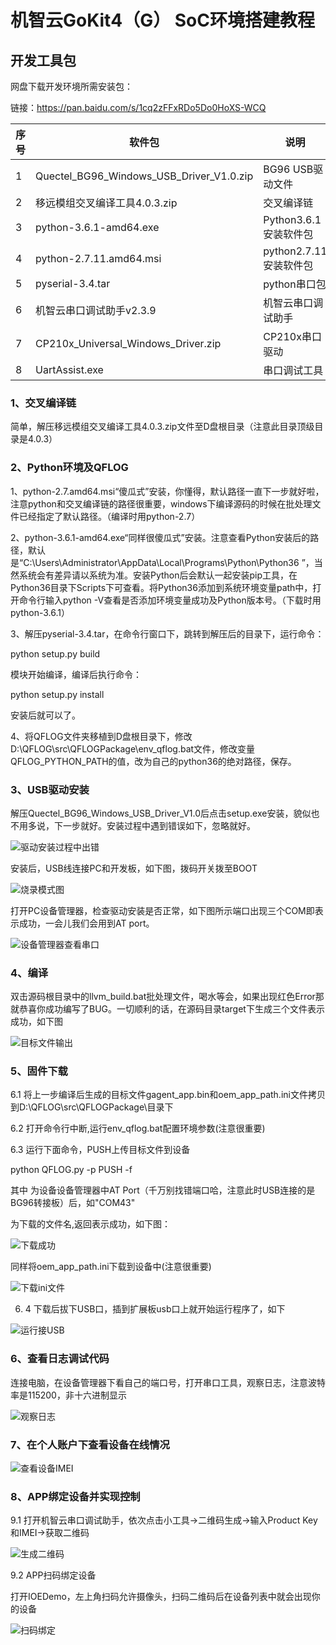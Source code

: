 # 			机智云GoKit4（G） SoC环境搭建教程

## 开发工具包

网盘下载开发环境所需安装包：

链接：https://pan.baidu.com/s/1cq2zFFxRDo5Do0HoXS-WCQ

| 序号 | 软件包                                   | 说明                   |
| ---- | ---------------------------------------- | ---------------------- |
| 1    | Quectel_BG96_Windows_USB_Driver_V1.0.zip | BG96 USB驱动文件       |
| 2    | 移远模组交叉编译工具4.0.3.zip            | 交叉编译链             |
| 3    | python-3.6.1-amd64.exe                   | Python3.6.1安装软件包  |
| 4    | python-2.7.11.amd64.msi                  | python2.7.11安装软件包 |
| 5    | pyserial-3.4.tar                         | python串口包           |
| 6    | 机智云串口调试助手v2.3.9                 | 机智云串口调试助手     |
| 7    | CP210x_Universal_Windows_Driver.zip      | CP210x串口驱动         |
| 8    | UartAssist.exe                           | 串口调试工具           |

### 1、交叉编译链

简单，解压移远模组交叉编译工具4.0.3.zip文件至D盘根目录（注意此目录顶级目录是4.0.3）

### 2、Python环境及QFLOG

1、python-2.7.amd64.msi“傻瓜式”安装，你懂得，默认路径一直下一步就好啦，注意python和交叉编译链的路径很重要，windows下编译源码的时候在批处理文件已经指定了默认路径。（编译时用python-2.7）

2、python-3.6.1-amd64.exe“同样很傻瓜式”安装。注意查看Python安装后的路径，默认是“C:\Users\Administrator\AppData\Local\Programs\Python\Python36 ”，当然系统会有差异请以系统为准。安装Python后会默认一起安装pip工具，在Python36目录下Scripts下可查看。将Python36添加到系统环境变量path中，打开命令行输入python -V查看是否添加环境变量成功及Python版本号。（下载时用python-3.6.1）

3、解压pyserial-3.4.tar，在命令行窗口下，跳转到解压后的目录下，运行命令：

python setup.py build

模块开始编译，编译后执行命令：

python setup.py install 

安装后就可以了。

4、将QFLOG文件夹移植到D盘根目录下，修改D:\QFLOG\src\QFLOGPackage\env_qflog.bat文件，修改变量QFLOG_PYTHON_PATH的值，改为自己的python36的绝对路径，保存。

### 3、USB驱动安装

解压Quectel_BG96_Windows_USB_Driver_V1.0后点击setup.exe安装，貌似也不用多说，下一步就好。安装过程中遇到错误如下，忽略就好。

![驱动安装过程中出错](/assets/Gokit4_Dev_Assets/驱动安装过程中出错.png)

安装后，USB线连接PC和开发板，如下图，拨码开关拨至BOOT

![烧录模式图](/assets/Gokit4_Dev_Assets/烧录模式图.png)

打开PC设备管理器，检查驱动安装是否正常，如下图所示端口出现三个COM即表示成功，一会儿我们会用到AT port。

![设备管理器查看串口](/assets/Gokit4_Dev_Assets/设备管理器查看串口.png)

### 4、编译

双击源码根目录中的llvm_build.bat批处理文件，喝水等会，如果出现红色Error那就恭喜你成功编写了BUG。一切顺利的话，在源码目录target下生成三个文件表示成功，如下图

![目标文件输出](/assets/Gokit4_Dev_Assets/目标文件输出.png)

### 5、固件下载

6.1  将上一步编译后生成的目标文件gagent_app.bin和oem_app_path.ini文件拷贝到D:\QFLOG\src\QFLOGPackage\目录下

6.2 打开命令行中断,运行env_qflog.bat配置环境参数(注意很重要)

6.3 运行下面命令，PUSH上传目标文件到设备

python QFLOG.py -p <COMPORT> PUSH -f <absolute bin path>   

其中 <COMPORT>为设备设备管理器中AT Port（千万别找错端口哈，注意此时USB连接的是BG96转接板）后，如"COM43" 

<absolute bin path> 为下载的文件名,返回表示成功，如下图：

![下载成功](/assets/Gokit4_Dev_Assets/下载成功.png)

同样将oem_app_path.ini下载到设备中(注意很重要)

![下载ini文件](/assets/Gokit4_Dev_Assets/下载ini文件.png)

6. 4 下载后拔下USB口，插到扩展板usb口上就开始运行程序了，如下

![运行接USB](/assets/Gokit4_Dev_Assets/运行接USB.png)

### 6、查看日志调试代码 

连接电脑，在设备管理器下看自己的端口号，打开串口工具，观察日志，注意波特率是115200，非十六进制显示

![观察日志](/assets/Gokit4_Dev_Assets/观察日志.png)

### 7、在个人账户下查看设备在线情况

![查看设备IMEI](/assets/Gokit4_Dev_Assets/查看设备IMEI.png)

### 8、APP绑定设备并实现控制

9.1 打开机智云串口调试助手，依次点击小工具->二维码生成->输入Product Key和IMEI->获取二维码

![生成二维码](/assets/Gokit4_Dev_Assets/生成二维码.png)

9.2 APP扫码绑定设备

打开IOEDemo，左上角扫码允许摄像头，扫码二维码后在设备列表中就会出现你的设备

![扫码绑定](/assets/Gokit4_Dev_Assets/扫码绑定.png)
